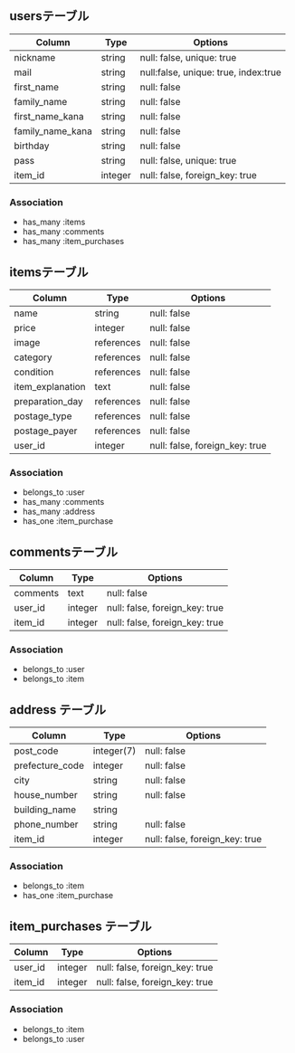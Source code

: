 ## usersテーブル

|Column|Type|Options|
|------|----|-------|
|nickname|string|null: false, unique: true|
|mail|string|null:false, unique: true, index:true|
|first_name|string|null: false|
|family_name|string|null: false|
|first_name_kana|string|null: false|
|family_name_kana|string|null: false|
|birthday|string|null: false|
|pass|string|null: false, unique: true|
|item_id|integer|null: false, foreign_key: true|

### Association
- has_many :items
- has_many :comments
- has_many :item_purchases

## itemsテーブル

|Column|Type|Options|
|------|----|-------|
|name|string|null: false|
|price|integer|null: false|
|image|references|null: false|
|category|references|null: false|
|condition|references|null: false|
|item_explanation|text|null: false|
|preparation_day|references|null: false|
|postage_type|references|null: false|
|postage_payer|references|null: false|
|user_id|integer|null: false, foreign_key: true|

### Association
- belongs_to :user
- has_many :comments
- has_many :address
- has_one :item_purchase

## commentsテーブル

|Column|Type|Options|
|------|----|-------|
|comments|text|null: false|
|user_id|integer|null: false, foreign_key: true|
|item_id|integer|null: false, foreign_key: true|

### Association
- belongs_to :user
- belongs_to :item

## address テーブル

|Column|Type|Options|
|------|----|-------|
|post_code|integer(7)|null: false|
|prefecture_code|integer|null: false|
|city|string|null: false|
|house_number|string|null: false|
|building_name|string||
|phone_number|string|null: false|
|item_id|integer|null: false, foreign_key: true|

### Association
- belongs_to :item
- has_one :item_purchase

## item_purchases テーブル

|Column|Type|Options|
|------|----|-------|
|user_id|integer|null: false, foreign_key: true|
|item_id|integer|null: false, foreign_key: true|

### Association
- belongs_to :item
- belongs_to :user